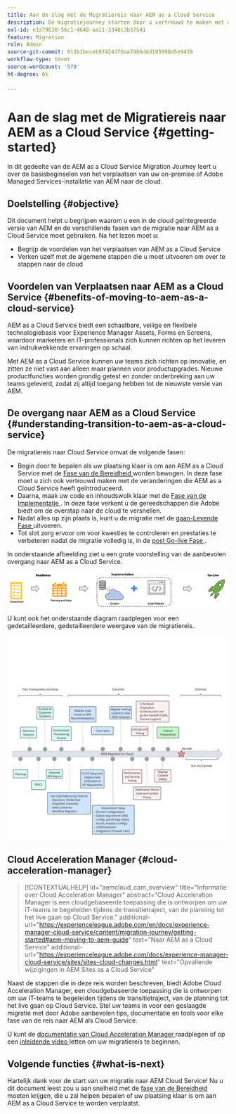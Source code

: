 ```yaml
---
title: Aan de slag met de Migratiereis naar AEM as a Cloud Service
description: De migratiejourney starten door u vertrouwd te maken met de basis van de overgang naar AEM as a Cloud Service
exl-id: e1a79630-56c1-4648-aa11-3348c3b37541
feature: Migration
role: Admin
source-git-commit: 913b1beceb974243f0aa7486ddd195998d5e9439
workflow-type: tm+mt
source-wordcount: '579'
ht-degree: 6%

---
```


# Aan de slag met de Migratiereis naar AEM as a Cloud Service {#getting-started}

In dit gedeelte van de AEM as a Cloud Service Migration Journey leert u over de basisbeginselen van het verplaatsen van uw on-premise of Adobe Managed Services-installatie van AEM naar de cloud.

## Doelstelling {#objective}

Dit document helpt u begrijpen waarom u een in de cloud geïntegreerde versie van AEM en de verschillende fasen van de migratie naar AEM as a Cloud Service moet gebruiken. Na het lezen moet u:

* Begrijp de voordelen van het verplaatsen van AEM as a Cloud Service
* Verken uzelf met de algemene stappen die u moet uitvoeren om over te stappen naar de cloud

## Voordelen van Verplaatsen naar AEM as a Cloud Service {#benefits-of-moving-to-aem-as-a-cloud-service}

AEM as a Cloud Service biedt een schaalbare, veilige en flexibele technologiebasis voor Experience Manager Assets, Forms en Screens, waardoor marketers en IT-professionals zich kunnen richten op het leveren van indrukwekkende ervaringen op schaal.

Met AEM as a Cloud Service kunnen uw teams zich richten op innovatie, en zitten ze niet vast aan alleen maar plannen voor productupgrades. Nieuwe productfuncties worden grondig getest en zonder onderbreking aan uw teams geleverd, zodat zij altijd toegang hebben tot de nieuwste versie van AEM.

## De overgang naar AEM as a Cloud Service {#understanding-transition-to-aem-as-a-cloud-service}

De migratiereis naar Cloud Service omvat de volgende fasen:

* Begin door te bepalen als uw plaatsing klaar is om aan AEM as a Cloud Service met de [ Fase van de Bereidheid ](/help/journey-migration/readiness.md) worden bewogen. In deze fase moet u zich ook vertrouwd maken met de veranderingen die AEM as a Cloud Service heeft geïntroduceerd.
* Daarna, maak uw code en inhoudswolk klaar met de [ Fase van de Implementatie ](/help/journey-migration/implementation.md). In deze fase verkent u de gereedschappen die Adobe biedt om de overstap naar de cloud te versnellen.
* Nadat alles op zijn plaats is, kunt u de migratie met de [ gaan-Levende Fase ](/help/journey-migration/go-live.md) uitvoeren.
* Tot slot zorg ervoor om voor kwesties te controleren en prestaties te verbeteren nadat de migratie volledig is, in de [ post Go-live Fase ](/help/journey-migration/post-go-live.md).

In onderstaande afbeelding ziet u een grote voorstelling van de aanbevolen overgang naar AEM as a Cloud Service.

![ vertegenwoordiging op hoog niveau van de geadviseerde overgangsreis aan AEM as a Cloud Service ](/help/journey-migration/assets/move-aemcloud-process.png)

U kunt ook het onderstaande diagram raadplegen voor een gedetailleerdere, gedetailleerdere weergave van de migratiereis.

![ Gedetailleerde, korrelige mening van de migratiereis ](/help/journey-migration/assets/migration-process.png)

## Cloud Acceleration Manager {#cloud-acceleration-manager}

>[!CONTEXTUALHELP]
>id="aemcloud_cam_overview"
>title="Informatie over Cloud Acceleration Manager"
>abstract="Cloud Acceleration Manager is een cloudgebaseerde toepassing die is ontworpen om uw IT-teams te begeleiden tijdens de transitietraject, van de planning tot het live gaan op Cloud Service."
>additional-url="https://experienceleague.adobe.com/en/docs/experience-manager-cloud-service/content/migration-journey/getting-started#aem-moving-to-aem-guide" text="Naar AEM as a Cloud Service"
>additional-url="https://experienceleague.adobe.com/docs/experience-manager-cloud-service/sites/sites-cloud-changes.html" text="Opvallende wijzigingen in AEM Sites as a Cloud Service"

Naast de stappen die in deze reis worden beschreven, biedt Adobe Cloud Acceleration Manager, een cloudgebaseerde toepassing die is ontworpen om uw IT-teams te begeleiden tijdens de transitietraject, van de planning tot het live gaan op Cloud Service. Stel uw teams in voor een geslaagde migratie met door Adobe aanbevolen tips, documentatie en tools voor elke fase van de reis naar AEM als Cloud Service.

U kunt de [ documentatie van Cloud Acceleration Manager ](/help/journey-migration/cloud-acceleration-manager/using-cam/getting-started-cam.md) raadplegen of op een [ inleidende video ](https://experienceleague.adobe.com/?launch=ExperienceManager-A-1-2021.1.migration&amp;recommended=ExperienceManager-A-1-2021.1.migration&amp;lang=en#dashboard/learning) letten om uw migratiereis te beginnen.

## Volgende functies {#what-is-next}

Hartelijk dank voor de start van uw migratie naar AEM Cloud Service! Nu u dit document leest zou u aan snelheid met de [ fase van de Bereidheid ](/help/journey-migration/readiness.md) moeten krijgen, die u zal helpen bepalen of uw plaatsing klaar is om aan AEM as a Cloud Service te worden verplaatst.
